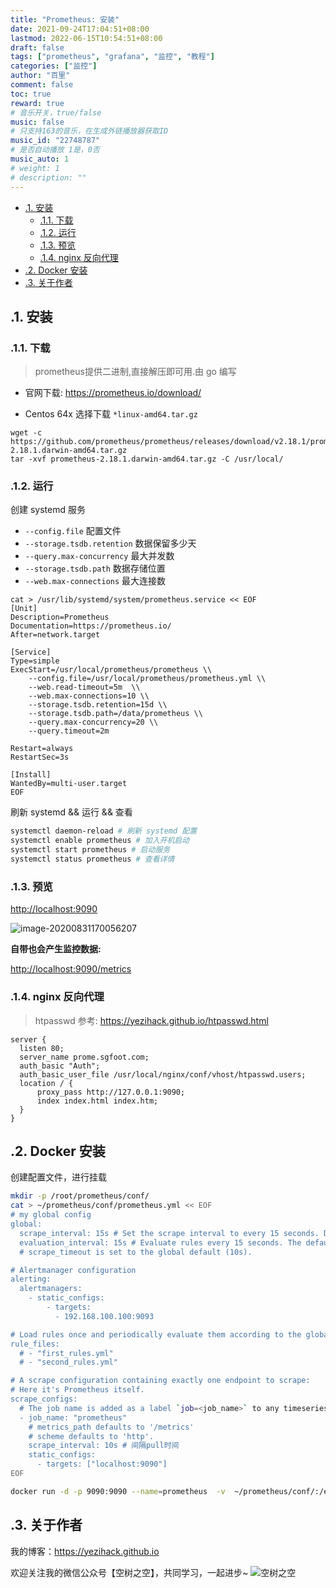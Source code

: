 ```yaml
---
title: "Prometheus: 安装"
date: 2021-09-24T17:04:51+08:00
lastmod: 2022-06-15T10:54:51+08:00
draft: false
tags: ["prometheus", "grafana", "监控", "教程"]
categories: ["监控"]
author: "百里"
comment: false
toc: true
reward: true
# 音乐开关，true/false
music: false
# 只支持163的音乐，在生成外链播放器获取ID
music_id: "22748787"
# 是否自动播放 1是，0否
music_auto: 1
# weight: 1
# description: ""
---
```


<!-- TOC -->

- [.1. 安装](#1-安装)
  - [.1.1. 下载](#11-下载)
  - [.1.2. 运行](#12-运行)
  - [.1.3. 预览](#13-预览)
  - [.1.4. nginx 反向代理](#14-nginx-反向代理)
- [.2. Docker 安装](#2-docker-安装)
- [.3. 关于作者](#3-关于作者)

<!-- /TOC -->

## .1. 安装

### .1.1. 下载

> prometheus提供二进制,直接解压即可用.由 go 编写

- 官网下载: <https://prometheus.io/download/>

- Centos 64x 选择下载 `*linux-amd64.tar.gz`

```shell
wget -c https://github.com/prometheus/prometheus/releases/download/v2.18.1/prometheus-2.18.1.darwin-amd64.tar.gz
tar -xvf prometheus-2.18.1.darwin-amd64.tar.gz -C /usr/local/
```

### .1.2. 运行

创建 systemd 服务

- `--config.file` 配置文件
- `--storage.tsdb.retention` 数据保留多少天
- `--query.max-concurrency` 最大并发数
- `--storage.tsdb.path` 数据存储位置
- `--web.max-connections` 最大连接数

```shell
cat > /usr/lib/systemd/system/prometheus.service << EOF
[Unit]
Description=Prometheus
Documentation=https://prometheus.io/
After=network.target
 
[Service]
Type=simple
ExecStart=/usr/local/prometheus/prometheus \\
    --config.file=/usr/local/prometheus/prometheus.yml \\
    --web.read-timeout=5m  \\
    --web.max-connections=10 \\
    --storage.tsdb.retention=15d \\
    --storage.tsdb.path=/data/prometheus \\
    --query.max-concurrency=20 \\
    --query.timeout=2m

Restart=always
RestartSec=3s
 
[Install]
WantedBy=multi-user.target
EOF
```

刷新 systemd && 运行 && 查看

```sh
systemctl daemon-reload # 刷新 systemd 配置
systemctl enable prometheus # 加入开机启动
systemctl start prometheus # 启动服务 
systemctl status prometheus # 查看详情
```

### .1.3. 预览

<http://localhost:9090>

![image-20200831170056207](https://cdn.jsdelivr.net/gh/yezihack/assets/b/20200831170057.png?imageslim)

**自带也会产生监控数据:**

<http://localhost:9090/metrics>

### .1.4. nginx 反向代理

> htpasswd 参考: <https://yezihack.github.io/htpasswd.html>

```nginx
server {
  listen 80;
  server_name prome.sgfoot.com;
  auth_basic "Auth";
  auth_basic_user_file /usr/local/nginx/conf/vhost/htpasswd.users;
  location / {
      proxy_pass http://127.0.0.1:9090;
      index index.html index.htm;
  }
}
```

## .2. Docker 安装

创建配置文件，进行挂载

```sh
mkdir -p /root/prometheus/conf/
cat > ~/prometheus/conf/prometheus.yml << EOF
# my global config
global:
  scrape_interval: 15s # Set the scrape interval to every 15 seconds. Default is every 1 minute.
  evaluation_interval: 15s # Evaluate rules every 15 seconds. The default is every 1 minute.
  # scrape_timeout is set to the global default (10s).

# Alertmanager configuration
alerting:
  alertmanagers:
    - static_configs:
        - targets:
          - 192.168.100.100:9093

# Load rules once and periodically evaluate them according to the global 'evaluation_interval'.
rule_files:
  # - "first_rules.yml"
  # - "second_rules.yml"

# A scrape configuration containing exactly one endpoint to scrape:
# Here it's Prometheus itself.
scrape_configs:
  # The job name is added as a label `job=<job_name>` to any timeseries scraped from this config.
  - job_name: "prometheus"
    # metrics_path defaults to '/metrics'
    # scheme defaults to 'http'.
    scrape_interval: 10s # 间隔pull时间
    static_configs:
      - targets: ["localhost:9090"]
EOF
```

```sh
docker run -d -p 9090:9090 --name=prometheus  -v  ~/prometheus/conf/:/etc/prometheus/  quay.io/prometheus/prometheus
```

## .3. 关于作者
我的博客：<https://yezihack.github.io>

欢迎关注我的微信公众号【空树之空】，共同学习，一起进步~
![空树之空](https://cdn.jsdelivr.net/gh/yezihack/assets/b/20210122112114.png?imageslim)
